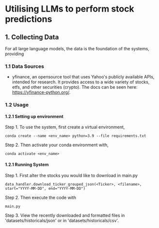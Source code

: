 # Utilising LLMs to perform stock predictions

## 1. Collecting Data

For all large language models, the data is the foundation of the systems, providing 

### 1.1 Data Sources

- yfinance, an opensource tool that uses Yahoo's publicly available APIs, intended for research. It provides access to a wide variety of stocks, etfs, and other securities (crypto). The docs can be seen here: https://yfinance-python.org/. 

### 1.2 Usage

#### 1.2.1 Setting up environment

Step 1. To use the system, first create a virtual environment,

    conda create --name <env_name> python=3.9 --file requirements.txt 

Step 2. Then activate your conda environment with,

    conda activate <env_name>

#### 1.2.1 Running System

Step 1. First alter the stocks you would like to download in main.py

    data_handler.download_ticker_grouped_json(<Ticker>, <filename>, start="YYYY-MM-DD", end="YYYY-MM-DD")

Step 2. Then execute the code with

    main.py

Step 3. View the recently downloaded and formatted files in 'datasets/historicals/json' or in 'datasets/historicals/csv'.